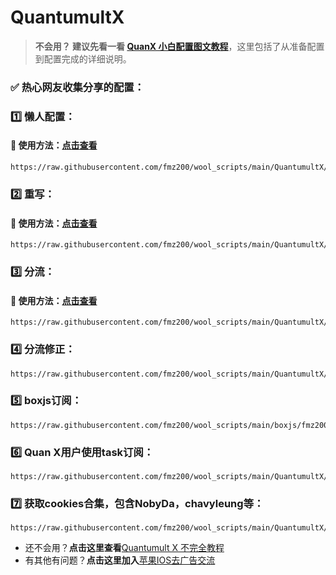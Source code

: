# QuantumultX

>**不会用？ 建议先看一看 [QuanX 小白配置图文教程](How-To-Use.md)**，这里包括了从准备配置到配置完成的详细说明。

### ✅ 热心网友收集分享的配置：
### 1️⃣ 懒人配置：
#### 🔔 使用方法：[点击查看](../QuantumultX/config/00-How-To-Use-Config.md)
```
https://raw.githubusercontent.com/fmz200/wool_scripts/main/QuantumultX/config/lanren.conf        
```

### 2️⃣ 重写：
#### 🔔 使用方法：[点击查看](../QuantumultX/rewrite/00-How-To-Use-Rewrite.md)
```
https://raw.githubusercontent.com/fmz200/wool_scripts/main/QuantumultX/rewrite/chongxie.txt
```
### 3️⃣ 分流：
#### 🔔 使用方法：[点击查看](../QuantumultX/filter/00-How-To-Use-Filter.md)
```
https://raw.githubusercontent.com/fmz200/wool_scripts/main/QuantumultX/filter/fenliu.list
```
### 4️⃣ 分流修正：
```
https://raw.githubusercontent.com/fmz200/wool_scripts/main/QuantumultX/filter/fenliuxiuzheng.list
```

### 5️⃣ boxjs订阅：
```
https://raw.githubusercontent.com/fmz200/wool_scripts/main/boxjs/fmz200.boxjs.json
```
### 6️⃣ Quan X用户使用task订阅：
```
https://raw.githubusercontent.com/fmz200/wool_scripts/main/QuantumultX/fmz200_gallery.json
```
### 7️⃣ 获取cookies**合集**，包含**NobyDa，chavyleung**等：
```
https://raw.githubusercontent.com/fmz200/wool_scripts/main/QuantumultX/fmz200_cookies.conf
```

- 还不会用？**点击这里查看**[Quantumult X 不完全教程](https://www.notion.so/Quantumult-X-1d32ddc6e61c4892ad2ec5ea47f00917) 
- 有其他有问题？**点击这里加入**[苹果IOS去广告交流](https://t.me/quguanggao)
